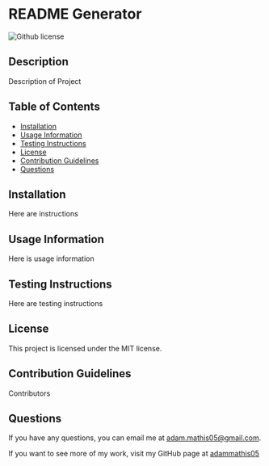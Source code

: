 # README Generator
   ![Github license](https://img.shields.io/badge/license-MIT-blue.svg)

  ## Description
  Description of Project

  ## Table of Contents
  - [Installation](#installation)
  - [Usage Information](#usage-information)
  - [Testing Instructions](#testing-instructions)
  - [License](#license)
  - [Contribution Guidelines](#contribution-guidelines)
  - [Questions](#questions)

  ## Installation
  Here are instructions

  ## Usage Information
  Here is usage information

  ## Testing Instructions
  Here are testing instructions

  ## License
This project is licensed under the MIT license.

  ## Contribution Guidelines
  Contributors

  ## Questions
  If you have any questions, you can email me at adam.mathis05@gmail.com.

  If you want to see more of my work, visit my GitHub page at [adammathis05](https://github.com/adammathis05)

